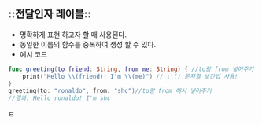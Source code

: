 ## ::**전달인자 레이블::**

- 명확하게 표현 하고자 할 때 사용된다.
- 동일한 이름의 함수를 중복하여 생성 할 수 있다.
- 예시 코드

```swift
func greeting(to friend: String, from me: String) { //to랑 from 넣어주기
    print("Hello \\(friend)! I'm \\(me)") // \\() 문자열 보간법 사용!
}
greeting(to: "ronaldo", from: "shc")//to랑 from 해서 넣어주기
//결과: Hello ronaldo! I'm shc
```

ㅌ